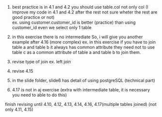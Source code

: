1. best practice is in 4.1 and 4.2 you should use table.col not only col (I improve my code in 4.1 and 4.2 after the rest not sure wheter the rest are good practice or not)  
ex. using customer.customer_id is better (practice) than using customer_id even we select only 1 table 

2. in this exercise there is no intermediate So, i will give you another example after 4.16 (more complex)
ex. in this exercise if you have to join table a and table b it always has common attribute
they need not to use table c as a common attribute of table a and table b to join them.

3. revise type of join ex. left join

4. revise 4.15


5. in the slide folder, slide6 has detail of using postgreSQL (technical part)

6. 4.17 is not in aj exercise (extra with intermediate table, it is necessary you need to able to do this)




finish revising until 4.10, 4.12, 4.13, 4.14, 4.16, 4.17(multiple tables joined)
(not only 4.11, 4.15)